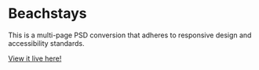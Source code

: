 # Beachstays

This is a multi-page PSD conversion that adheres to responsive design and accessibility standards.

[View it live here!](https://kevkilarski.github.io/Kevin-Kilarski-project-one/)
